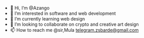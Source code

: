 - 👋 Hi, I’m @Azango
- 👀 I’m interested in software and web development
- 🌱 I’m currently learning web design
- 💞️ I’m looking to collaborate on crypto and creative art design
- 📫 How to reach me @sir,Mula telegram.zsbarde@gmail.com

<!---
Azango/Azango is a ✨ special ✨ repository because its `README.md` (this file) appears on your GitHub profile.
You can click the Preview link to take a look at your changes.
--->
